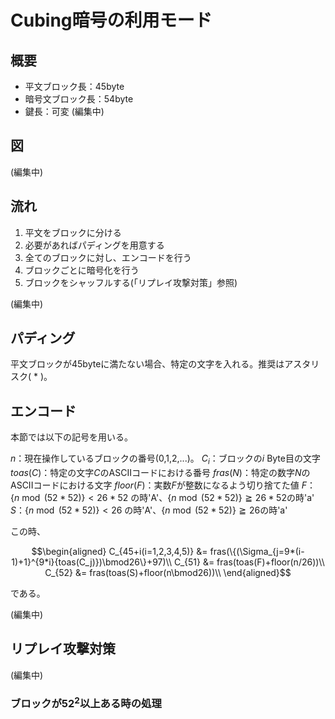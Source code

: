 # Cubing暗号の利用モード

## 概要

* 平文ブロック長：45byte
* 暗号文ブロック長：54byte
* 鍵長：可変
(編集中)

## 図

(編集中)

## 流れ

1. 平文をブロックに分ける
2. 必要があればパディングを用意する
3. 全てのブロックに対し、エンコードを行う
4. ブロックごとに暗号化を行う
5. ブロックをシャッフルする(「リプレイ攻撃対策」参照)

(編集中)

## パディング

平文ブロックが45byteに満たない場合、特定の文字を入れる。推奨はアスタリスク( * )。

## エンコード

本節では以下の記号を用いる。

$n$：現在操作しているブロックの番号(0,1,2,...)。
$C_i$：ブロックの$i$ Byte目の文字
$toas(C)$：特定の文字$C$のASCIIコードにおける番号
$fras(N)$：特定の数字$N$のASCIIコードにおける文字
$floor(F)$：実数$F$が整数になるよう切り捨てた値
$F$：$\{n\bmod (52*52)\}<26*52$ の時'A'、$\{n\bmod (52*52)\}\geqq 26*52$の時'a'
$S$：$\{n\bmod (52*52)\}<26$ の時'A'、$\{n\bmod (52*52)\}\geqq 26$の時'a'

この時、

```math
\begin{aligned}

C_{45+i(i=1,2,3,4,5)} &= fras(\{(\Sigma_{j=9*(i-1)+1}^{9*i}{toas(C_j)})\bmod26\}+97)\\

C_{51} &= fras(toas(F)+floor(n/26))\\

C_{52} &= fras(toas(S)+floor(n\bmod26))\\

\end{aligned}
```

である。

(編集中)

## リプレイ攻撃対策

(編集中)

### ブロックが$52^2$以上ある時の処理
